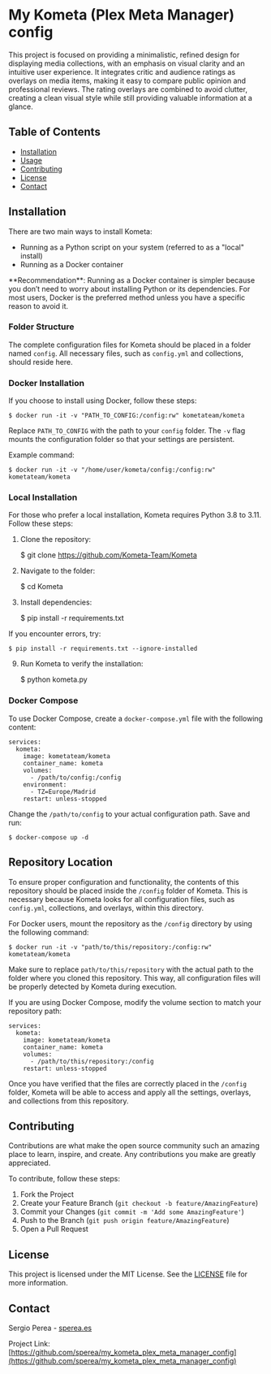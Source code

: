 My Kometa (Plex Meta Manager) config
====================================

This project is focused on providing a minimalistic, refined design for displaying media collections, with an emphasis on visual clarity and an intuitive user experience. It integrates critic and audience ratings as overlays on media items, making it easy to compare public opinion and professional reviews. The rating overlays are combined to avoid clutter, creating a clean visual style while still providing valuable information at a glance.

Table of Contents
-----------------

*   [Installation](#installation)
*   [Usage](#usage)
*   [Contributing](#contributing)
*   [License](#license)
*   [Contact](#contact)

Installation
------------

There are two main ways to install Kometa:

*   Running as a Python script on your system (referred to as a "local" install)
*   Running as a Docker container

\*\*Recommendation\*\*: Running as a Docker container is simpler because you don’t need to worry about installing Python or its dependencies. For most users, Docker is the preferred method unless you have a specific reason to avoid it.

### Folder Structure

The complete configuration files for Kometa should be placed in a folder named `config`. All necessary files, such as `config.yml` and collections, should reside here.

### Docker Installation

If you choose to install using Docker, follow these steps:

    $ docker run -it -v "PATH_TO_CONFIG:/config:rw" kometateam/kometa

Replace `PATH_TO_CONFIG` with the path to your `config` folder. The `-v` flag mounts the configuration folder so that your settings are persistent.

Example command:

    $ docker run -it -v "/home/user/kometa/config:/config:rw" kometateam/kometa

### Local Installation

For those who prefer a local installation, Kometa requires Python 3.8 to 3.11. Follow these steps:

1.  Clone the repository:

    $ git clone https://github.com/Kometa-Team/Kometa

3.  Navigate to the folder:

    $ cd Kometa

5.  Install dependencies:

    $ pip install -r requirements.txt

If you encounter errors, try:

    $ pip install -r requirements.txt --ignore-installed

9.  Run Kometa to verify the installation:

    $ python kometa.py

### Docker Compose

To use Docker Compose, create a `docker-compose.yml` file with the following content:

    
    services:
      kometa:
        image: kometateam/kometa
        container_name: kometa
        volumes:
          - /path/to/config:/config
        environment:
          - TZ=Europe/Madrid
        restart: unless-stopped
        

Change the `/path/to/config` to your actual configuration path. Save and run:

    $ docker-compose up -d

Repository Location
-------------------

To ensure proper configuration and functionality, the contents of this repository should be placed inside the `/config` folder of Kometa. This is necessary because Kometa looks for all configuration files, such as `config.yml`, collections, and overlays, within this directory.

For Docker users, mount the repository as the `/config` directory by using the following command:

    $ docker run -it -v "path/to/this/repository:/config:rw" kometateam/kometa

Make sure to replace `path/to/this/repository` with the actual path to the folder where you cloned this repository. This way, all configuration files will be properly detected by Kometa during execution.

If you are using Docker Compose, modify the volume section to match your repository path:

    
    services:
      kometa:
        image: kometateam/kometa
        container_name: kometa
        volumes:
          - /path/to/this/repository:/config
        restart: unless-stopped
        

Once you have verified that the files are correctly placed in the `/config` folder, Kometa will be able to access and apply all the settings, overlays, and collections from this repository.

Contributing
------------

Contributions are what make the open source community such an amazing place to learn, inspire, and create. Any contributions you make are greatly appreciated.

To contribute, follow these steps:

1.  Fork the Project
2.  Create your Feature Branch (`git checkout -b feature/AmazingFeature`)
3.  Commit your Changes (`git commit -m 'Add some AmazingFeature'`)
4.  Push to the Branch (`git push origin feature/AmazingFeature`)
5.  Open a Pull Request

License
-------

This project is licensed under the MIT License. See the [LICENSE](LICENSE) file for more information.

Contact
-------

Sergio Perea - [sperea.es](https://sperea.es)

Project Link: [https://github.com/sperea/my_kometa_plex_meta_manager_config](https://github.com/sperea/my_kometa_plex_meta_manager_config)